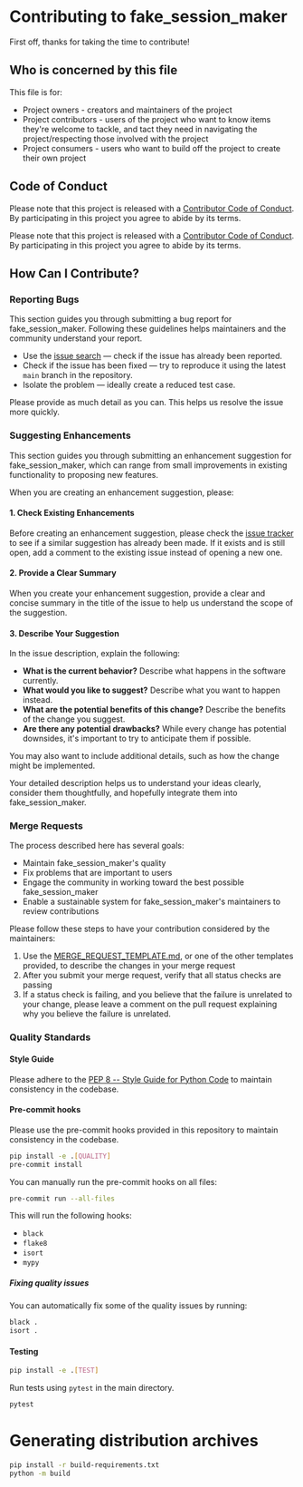# Contributing to fake_session_maker

First off, thanks for taking the time to contribute!

## Who is concerned by this file

This file is for:

- Project owners - creators and maintainers of the project
- Project contributors - users of the project who want to know items they're welcome to tackle, and
  tact they need in navigating the project/respecting those involved with the project
- Project consumers - users who want to build off the project to create their own project

## Code of Conduct

Please note that this project is released with a [Contributor Code of Conduct](CODE_OF_CONDUCT.md).
By participating in this project you agree to abide by its terms.

Please note that this project is released with a [Contributor Code of Conduct](CODE_OF_CONDUCT.md).
By participating in this project you agree to abide by its terms.

## How Can I Contribute?

### Reporting Bugs

This section guides you through submitting a bug report for fake_session_maker. Following these
guidelines helps maintainers and the community understand your report.

- Use the [issue search][issue search] — check if the issue has already been reported.
- Check if the issue has been fixed — try to reproduce it using the latest `main` branch in the
  repository.
- Isolate the problem — ideally create a reduced test case.

Please provide as much detail as you can. This helps us resolve the issue more quickly.

### Suggesting Enhancements

This section guides you through submitting an enhancement suggestion for fake_session_maker, which
can range from small improvements in existing functionality to proposing new features.

When you are creating an enhancement suggestion, please:

#### 1. Check Existing Enhancements

Before creating an enhancement suggestion, please check the [issue tracker][issue search] to see if
a similar suggestion has already been made. If it exists and is still open, add a comment to the
existing issue instead of opening a new one.

#### 2. Provide a Clear Summary

When you create your enhancement suggestion, provide a clear and concise summary in the title of the
issue to help us understand the scope of the suggestion.

#### 3. Describe Your Suggestion

In the issue description, explain the following:

- **What is the current behavior?** Describe what happens in the software currently.
- **What would you like to suggest?** Describe what you want to happen instead.
- **What are the potential benefits of this change?** Describe the benefits of the change you
  suggest.
- **Are there any potential drawbacks?** While every change has potential downsides, it's important
  to try to anticipate them if possible.

You may also want to include additional details, such as how the change might be implemented.

Your detailed description helps us to understand your ideas clearly, consider them thoughtfully, and
hopefully integrate them into fake_session_maker.

### Merge Requests

The process described here has several goals:

- Maintain fake_session_maker's quality
- Fix problems that are important to users
- Engage the community in working toward the best possible fake_session_maker
- Enable a sustainable system for fake_session_maker's maintainers to review contributions

Please follow these steps to have your contribution considered by the maintainers:

1. Use the [MERGE_REQUEST_TEMPLATE.md][merge request template], or one of the other templates
   provided, to describe the changes in your merge request
2. After you submit your merge request, verify that all status checks are passing
3. If a status check is failing, and you believe that the failure is unrelated to your change,
   please leave a comment on the pull request explaining why you believe the failure is unrelated.

### Quality Standards

#### Style Guide

Please adhere to
the [PEP 8 -- Style Guide for Python Code](https://www.python.org/dev/peps/pep-0008/) to maintain
consistency in the codebase.

#### Pre-commit hooks

Please use the pre-commit hooks provided in this repository to maintain consistency in the codebase.

```bash
pip install -e .[QUALITY]
pre-commit install
```

You can manually run the pre-commit hooks on all files:

```bash
pre-commit run --all-files
```

This will run the following hooks:

- `black`
- `flake8`
- `isort`
- `mypy`

##### Fixing quality issues

You can automatically fix some of the quality issues by running:

```bash
black .
isort .
```

#### Testing

```bash
pip install -e .[TEST]
```

Run tests using `pytest` in the main directory.

```bash
pytest
```

# Generating distribution archives

```bash
pip install -r build-requirements.txt
python -m build
```

[issue search]: https://lab.frogg.it/search?project_id=980&repository_ref=main&scope=issues
[merge request template]: .gitlab/merge_request_templates/MERGE_REQUEST_TEMPLATE.md
